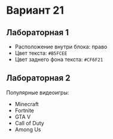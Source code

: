 # Вариант 21 

## Лабораторная 1 
- Расположение внутри блока: право 
- Цвет текста: `#B5FCEE` 
- Цвет заднего фона текста: `#CF6F21` 

## Лабораторная 2 
Популярные видеоигры:
- Minecraft
- Fortnite
- GTA V
- Call of Duty
- Among Us